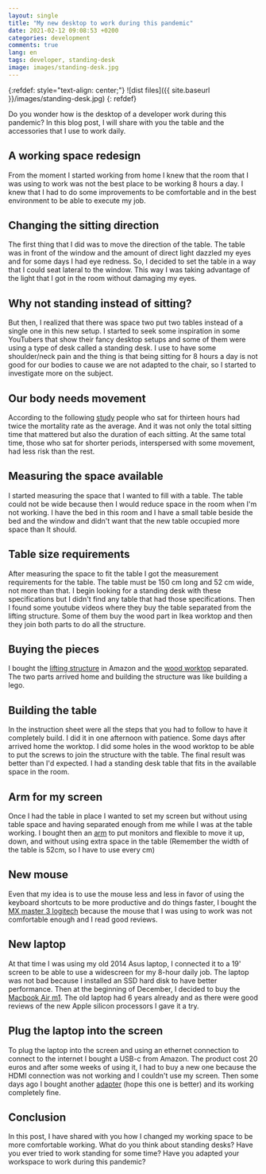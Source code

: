 ```yaml
---
layout: single
title: "My new desktop to work during this pandemic"
date: 2021-02-12 09:08:53 +0200
categories: development
comments: true
lang: en
tags: developer, standing-desk
image: images/standing-desk.jpg
---
```


{:refdef: style="text-align: center;"}
![dist files]({{ site.baseurl }}/images/standing-desk.jpg)
{: refdef}

Do you wonder how is the desktop of a developer work during this pandemic? In this blog post, I will share with you the table and the accessories that I use to work daily.

## A working space redesign
From the moment I started working from home I knew that the room that I was using to work was not the best place to be working 8 hours a day. I knew that I had to do some improvements to be comfortable and in the best environment to be able to execute my job.

## Changing the sitting direction 
The first thing that I did was to move the direction of the table. The table was in front of the window and the amount of direct light dazzled my eyes and for some days I had eye redness. So, I decided to set the table in a way that I could seat lateral to the window. This way I was taking advantage of the light that I got in the room without damaging my eyes.

## Why not standing instead of sitting?
But then, I realized that there was space two put two tables instead of a single one in this new setup. I started to seek some inspiration in some YouTubers that show their fancy desktop setups and some of them were using a type of desk called a standing desk. I use to have some shoulder/neck pain and the thing is that being sitting for 8 hours a day is not good for our bodies to cause we are not adapted to the chair, so I started to investigate more on the subject. 

## Our body needs movement
According to the following <a href="https://www.ncbi.nlm.nih.gov/pmc/articles/PMC4760895/">study</a> people who sat for thirteen hours had twice the mortality rate as the average. And it was not only the total sitting time that mattered but also the duration of each sitting. At the same total time, those who sat for shorter periods, interspersed with some movement, had less risk than the rest.

## Measuring the space available
I started measuring the space that I wanted to fill with a table. The table could not be wide because then I would reduce space in the room when I'm not working. I have the bed in this room and I have a small table beside the bed and the window and didn't want that the new table occupied more space than It should. 

## Table size requirements
After measuring the space to fit the table I got the measurement requirements for the table. 
The table must be 150 cm long and 52 cm wide, not more than that. I begin looking for a standing desk with these specifications but I didn't find any table that had those specifications. Then I found some youtube videos where they buy the table separated from the lifting structure. Some of them buy the wood part in Ikea worktop and then they join both parts to do all the structure. 

## Buying the pieces
I bought the <a href="https://www.amazon.es/gp/product/B07HFXLNJ7/ref=ppx_yo_dt_b_asin_title_o03_s00?ie=UTF8&psc=1">lifting structure</a> in Amazon and the <a href="https://www.leroymerlin.es/fp/81979598/encimera-lavabo-remix-blanco-de-150x3-8x49-cm">wood worktop</a> separated. 
The two parts arrived home and building the structure was like building a lego.

## Building the table
In the instruction sheet were all the steps that you had to follow to have it completely build. I did it in one afternoon with patience. Some days after arrived home the worktop. 
I did some holes in the wood worktop to be able to put the screws to join the structure with the table. The final result was better than I'd expected. I had a standing desk table that fits in the available space in the room.

## Arm for my screen
Once I had the table in place I wanted to set my screen but without using table space and having separated enough from me while I was at the table working. I bought then an <a href="https://www.amazon.es/gp/product/B07DFJRTQ1/ref=ppx_yo_dt_b_asin_title_o00_s00?ie=UTF8&psc=1">arm</a> to put monitors and flexible to move it up, down, and without using extra space in the table (Remember the width of the table is 52cm, so I have to use every cm)

## New mouse 
Even that my idea is to use the mouse less and less in favor of using the keyboard shortcuts to be more productive and do things faster, I bought the <a href="https://www.amazon.es/Logitech-Inal%C3%A1mbrico-Desplazamiento-Seguimiento-Superficie/dp/B07W6JG6Z7">MX master 3 logitech</a> because the mouse that I was using to work was not comfortable enough and I read good reviews. 

## New laptop
At that time I was using my old 2014 Asus laptop, I connected it to a 19' screen to be able to use a widescreen for my 8-hour daily job. The laptop was not bad because I installed an SSD hard disk to have better performance. Then at the beginning of December, I decided to buy the <a href="https://www.apple.com/es/shop/buy-mac/macbook-air/gris-espacial-chip-m1-de-apple-con-cpu-de-ocho-n%C3%BAcleos-y-gpu-de-siete-n%C3%BAcleos-256gb">Macbook Air m1</a>. The old laptop had 6 years already and as there were good reviews of the new Apple silicon processors I gave it a try. 

## Plug the laptop into the screen
To plug the laptop into the screen and using an ethernet connection to connect to the internet I bought a USB-c from Amazon. The product cost 20 euros and after some weeks of using it, I had to buy a new one because the HDMI connection was not working and I couldn't use my screen. Then some days ago I bought another <a href="https://www.amazon.es/gp/product/B07PPGWQ15/ref=ppx_yo_dt_b_asin_title_o00_s00?ie=UTF8&psc=1">adapter</a> (hope this one is better) and its working completely fine.

## Conclusion
In this post, I have shared with you how I changed my working space to be more comfortable working. What do you think about standing desks? Have you ever tried to work standing for some time? Have you adapted your workspace to work during this pandemic?